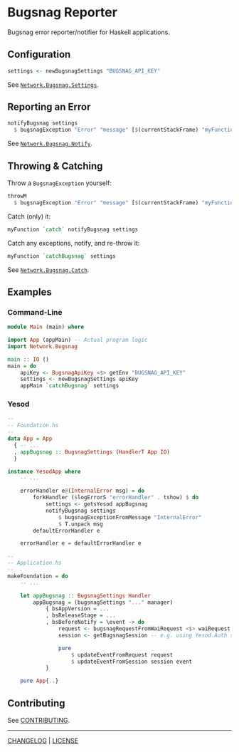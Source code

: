 # Bugsnag Reporter

Bugsnag error reporter/notifier for Haskell applications.

## Configuration

```hs
settings <- newBugsnagSettings "BUGSNAG_API_KEY"
```

See [`Network.Bugsnag.Settings`](#todo).

## Reporting an Error

```hs
notifyBugsnag settings
  $ bugsnagException "Error" "message" [$(currentStackFrame) "myFunction"]
```

See [`Network.Bugsnag.Notify`](#todo).

## Throwing & Catching

Throw a `BugsnagException` yourself:

```hs
throwM
  $ bugsnagException "Error" "message" [$(currentStackFrame) "myFunction"]
```

Catch (only) it:

```hs
myFunction `catch` notifyBugsnag settings
```

Catch any exceptions, notify, and re-throw it:

```hs
myFunction `catchBugsnag` settings
```

See [`Network.Bugsnag.Catch`](#todo).

## Examples

### Command-Line

```hs
module Main (main) where

import App (appMain) -- Actual program logic
import Network.Bugsnag

main :: IO ()
main = do
    apiKey <- BugsnagApiKey <$> getEnv "BUGSNAG_API_KEY"
    settings <- newBugsnagSettings apiKey
    appMain `catchBugsnag` settings
```

### Yesod

```hs
--
-- Foundation.hs
--
data App = App
  { -- ...
  , appBugsnag :: BugsnagSettings (HandlerT App IO)
  }

instance YesodApp where
    -- ...

    errorHandler e@(InternalError msg) = do
        forkHandler ($logErrorS "errorHandler" . tshow) $ do
            settings <- getsYesod appBugsnag
            notifyBugsnag settings
                $ bugsnagExceptionFromMessage "InternalError"
                $ T.unpack msg
        defaultErrorHandler e

    errorHandler e = defaultErrorHandler e

--
-- Application.hs
--
makeFoundation = do
    -- ...

    let appBugsnag :: BugsnagSettings Handler
        appBugsnag = (bugsnagSettings "..." manager)
            { bsAppVersion = ...
            , bsReleaseStage = ...
            , bsBeforeNotify = \event -> do
                request <- bugsnagRequestFromWaiRequest <$> waiRequest
                session <- getBugsnagSession -- e.g. using Yesod.Auth stuff

                pure
                    $ updateEventFromRequest request
                    $ updateEventFromSession session event
            }

    pure App{..}
```

## Contributing

See [CONTRIBUTING](./CONTRIBUTING.md).

---

[CHANGELOG](./CHANGELOG.md) | [LICENSE](./LICENSE)
